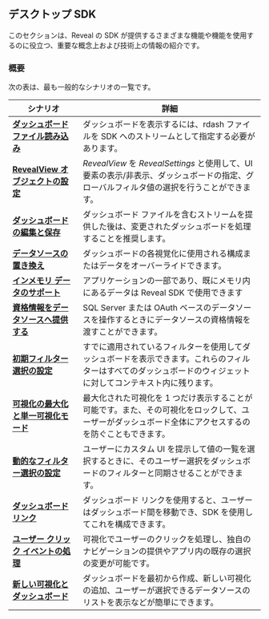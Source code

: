 ## デスクトップ SDK

このセクションは、Reveal の SDK が提供するさまざまな機能や機能を使用するのに役立つ、重要な概念上および技術上の情報の紹介です。

### 概要

次の表は、最も一般的なシナリオの一覧です。

| **シナリオ**   | **詳細** |
|---|---|
| [**ダッシュボード ファイル読み込み**](loading-dashboards.html)| ダッシュボードを表示するには、rdash ファイルを SDK へのストリームとして指定する必要があります。 |    
| [**RevealView オブジェクトの設定**](configuring-revealview.html)| *RevealView* を *RevealSettings* と使用して、UI 要素の表示/非表示、ダッシュボードの指定、グローバルフィルタ値の選択を行うことができます。 |
| [**ダッシュボードの編集と保存**](editing-saving-dashboards.html)  | ダッシュボード ファイルを含むストリームを提供した後は、変更されたダッシュボードを処理することを推奨します。 |
| [**データソースの置き換え**](replacing-data-sources.html)| ダッシュボードの各視覚化に使用される構成またはデータをオーバーライドできます。 |
| [**インメモリ データのサポート**](in-memory-data.html) | アプリケーションの一部であり、既にメモリ内にあるデータは Reveal SDK で使用できます |
| [**資格情報をデータソースへ提供する**](providing-credentials-datasources.html)  | SQL Server または OAuth ベースのデータソースを操作するときにデータソースの資格情報を渡すことができます。 |
| [**初期フィルター選択の設定**](setting-initial-filters.html) | すでに適用されているフィルターを使用してダッシュボードを表示できます。これらのフィルターはすべてのダッシュボードのウィジェットに対してコンテキスト内に残ります。|
| [**可視化の最大化と単一可視化モード**](maximizing-visualizations.html)  | 最大化された可視化を 1 つだけ表示することが可能です。また、その可視化をロックして、ユーザーがダッシュボード全体にアクセスするのを防ぐこともできます。 |
| [**動的なフィルター選択の設定**](setting-dynamic-filters.html) | ユーザーにカスタム UI を提示して値の一覧を選択するときに、そのユーザー選択をダッシュボードのフィルターと同期させることができます。|
| [**ダッシュボード リンク**](dashboard-linking.html)| ダッシュボード リンクを使用すると、ユーザーはダッシュボード間を移動でき、SDK を使用してこれを構成できます。 |
| [**ユーザー クリック イベントの処理**](handling-click-events.html) |可視化でユーザーのクリックを処理し、独自のナビゲーションの提供やアプリ内の既存の選択の変更が可能です。   |
| [**新しい可視化とダッシュボード**](creating-visualizations-dashboards-desktop)   | ダッシュボードを最初から作成、新しい可視化の追加、ユーザーが選択できるデータソースのリストを表示などが簡単にできます。  |

